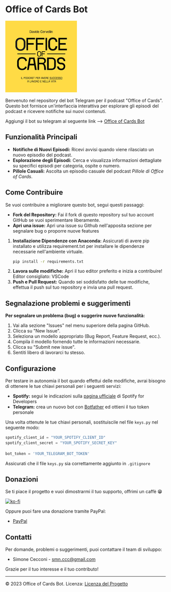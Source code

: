# Office of Cards Bot

![Office of Cards Logo](Logo.png)

Benvenuto nel repository del bot Telegram per il podcast "Office of Cards". Questo bot fornisce un'interfaccia interattiva per esplorare gli episodi del podcast e ricevere notifiche sui nuovi contenuti.

Aggiungi il bot su telegram al seguente link --> [Office of Cards Bot](https://t.me/office_of_card_bot)

## Funzionalità Principali

- **Notifiche di Nuovi Episodi:** Ricevi avvisi quando viene rilasciato un nuovo episodio del podcast.
- **Esplorazione degli Episodi:** Cerca e visualizza informazioni dettagliate su specifici episodi per categoria, ospite o numero.
- **Pillole Casuali:** Ascolta un episodio casuale del podcast *Pillole di Office of Cards*.

## Come Contribuire

Se vuoi contribuire a migliorare questo bot, segui questi passaggi:

- **Fork del Repository:** Fai il fork di questo repository sul tuo account GitHub se vuoi sperimentare liberamente.
- **Apri una issue:** Apri una issue su Github nell'apposita sezione per segnalare bug o proporre nuove features

1. **Installazione Dipendenze con Anaconda:** Assicurati di avere pip installato e utilizza requirement.txt per installare le dipendenze necessarie nell'ambiente virtuale.
    ```bash
    pip install -r requirements.txt
    ```
2. **Lavora sulle modifiche:** Apri il tuo editor preferito e inizia a contribuire! Editor consigliato: VSCode
3. **Push e Pull Request:** Quando sei soddisfatto delle tue modifiche, effettua il push sul tuo repository e invia una pull request.

## Segnalazione problemi e suggerimenti
**Per segnalare un problema (bug) o suggerire nuove funzionalità:**
1. Vai alla sezione "Issues" nel menu superiore della pagina GitHub.
2. Clicca su "New Issue".
3. Seleziona un modello appropriato (Bug Report, Feature Request, ecc.).
4. Compila il modello fornendo tutte le informazioni necessarie.
5. Clicca su "Submit new issue".
6. Sentiti libero di lavorarci tu stesso.

## Configurazione

Per testare in autonomia il bot quando effettui delle modifiche, avrai bisogno di ottenere le tue chiavi personali per i seguenti servizi:
- **Spotify:** segui le indicazioni sulla [pagina ufficiale](https://developer.spotify.com/documentation/web-api/tutorials/getting-started) di Spotify for Developers
- **Telegram:** crea un nuovo bot con [Botfather](https://telegram.me/BotFather) ed ottieni il tuo token personale

Una volta ottenute le tue chiavi personali, sostituiscile nel file `keys.py` nel seguente modo:
``` py
spotify_client_id = "YOUR_SPOTIFY_CLIENT_ID"
spotify_client_secret = "YOUR_SPOTIFY_SECRET_KEY"

bot_token = 'YOUR_TELEGRAM_BOT_TOKEN'
```

Assicurati che il file `keys.py` sia correttamente aggiunto in `.gitignore`

## Donazioni

Se ti piace il progetto e vuoi dimostrarmi il tuo supporto, offrimi un caffè 😁

[![ko-fi](https://ko-fi.com/img/githubbutton_sm.svg)](https://ko-fi.com/U7U31EI13Q)

Oppure puoi fare una donazione tramite PayPal:
- [PayPal](https://www.paypal.com/paypalme/SimoneCecconi)

## Contatti

Per domande, problemi o suggerimenti, puoi contattare il team di sviluppo:

- Simone Cecconi - [smn.ccc@gmail.com](mailto:smn.ccc@gmail.com)

Grazie per il tuo interesse e il tuo contributo!

---

© 2023 Office of Cards Bot. Licenza: [Licenza del Progetto](.LICENSE.md)